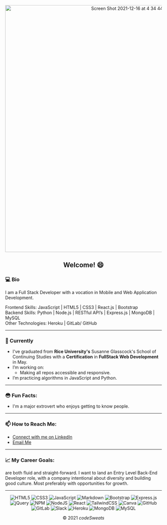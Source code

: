 <div align="center">
  
  <img width="794" alt="Screen Shot 2021-12-16 at 4 34 44 PM" src="https://user-images.githubusercontent.com/79919602/146459505-8407e1a8-4ee7-420e-8bb0-3d8e29e45619.png">


  ## Welcome! 😄
</div>


### 💻 Bio
  
I am a Full Stack Developer with a vocation in Mobile and Web Application Development.

Frontend Skills: JavaScript | HTML5 | CSS3 | React.js | Bootstrap  
Backend Skills: Python | Node.js | RESTful API’s | Express.js | MongoDB | MySQL  
Other Technologies: Heroku | GitLab/ GitHub  

___

### 🧠 Currently

- I've graduated from __Rice University's__ Susanne Glasscock's School of Continuing Studies with a __Certification__ in __FullStack Web Development__ in May.
- I’m working on:
    - Making all repos accessible and responsive.
- I’m practicing algorithms in JavaScript and Python.
___

### 😳 Fun Facts:

- I'm a major extrovert who enjoys getting to know people.

___

### 📫 How to Reach Me:

  - [Connect with me on LinkedIn](https://www.linkedin.com/in/seanlfrancis/)  
  - [Email Me](mailto:seanlfrancis@gmail.com)
___

### 📈 My Career Goals:

are both fluid and straight-forward. I want to land an Entry Level Back-End Developer role, with a company intentional about diversity and building good culture. Most preferably with opportunities for growth.
___

<div align="center">
  
  ![HTML5](https://img.shields.io/badge/html5-%23E34F26.svg?style=for-the-badge&logo=html5&logoColor=white)
  ![CSS3](https://img.shields.io/badge/css3-%231572B6.svg?style=for-the-badge&logo=css3&logoColor=white)
  ![JavaScript](https://img.shields.io/badge/javascript-%23323330.svg?style=for-the-badge&logo=javascript&logoColor=%23F7DF1E)
  ![Markdown](https://img.shields.io/badge/markdown-%23000000.svg?style=for-the-badge&logo=markdown&logoColor=white)
  ![Bootstrap](https://img.shields.io/badge/bootstrap-%23563D7C.svg?style=for-the-badge&logo=bootstrap&logoColor=white)
  ![Express.js](https://img.shields.io/badge/express.js-%23404d59.svg?style=for-the-badge&logo=express&logoColor=%2361DAFB)
  ![jQuery](https://img.shields.io/badge/jquery-%230769AD.svg?style=for-the-badge&logo=jquery&logoColor=white)
  ![NPM](https://img.shields.io/badge/NPM-%23000000.svg?style=for-the-badge&logo=npm&logoColor=white)
  ![NodeJS](https://img.shields.io/badge/node.js-6DA55F?style=for-the-badge&logo=node.js&logoColor=white)
  ![React](https://img.shields.io/badge/react-%2320232a.svg?style=for-the-badge&logo=react&logoColor=%2361DAFB)
  ![TailwindCSS](https://img.shields.io/badge/tailwindcss-%2338B2AC.svg?style=for-the-badge&logo=tailwind-css&logoColor=white)
  ![Canva](https://img.shields.io/badge/Canva-%2300C4CC.svg?style=for-the-badge&logo=Canva&logoColor=white)
  ![GitHub](https://img.shields.io/badge/github-%23121011.svg?style=for-the-badge&logo=github&logoColor=white)
  ![GitLab](https://img.shields.io/badge/gitlab-%23181717.svg?style=for-the-badge&logo=gitlab&logoColor=white)
  ![Slack](https://img.shields.io/badge/Slack-4A154B?style=for-the-badge&logo=slack&logoColor=white)
  ![Heroku](https://img.shields.io/badge/heroku-%23430098.svg?style=for-the-badge&logo=heroku&logoColor=white)
  ![MongoDB](https://img.shields.io/badge/MongoDB-%234ea94b.svg?style=for-the-badge&logo=mongodb&logoColor=white)
  ![MySQL](https://img.shields.io/badge/mysql-%2300f.svg?style=for-the-badge&logo=mysql&logoColor=white)

  © 2021 _codeSweats_
  
</div>

